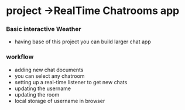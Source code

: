 # project ->RealTime Chatrooms app
 
### Basic interactive Weather
 - having base of this project you can build larger chat app
 
### workflow
 - adding new chat documents
 - you can select any chatroom
 - setting up a real-time listener to get new chats
 - updating the username
 - updating the room
 - local storage of username in browser

